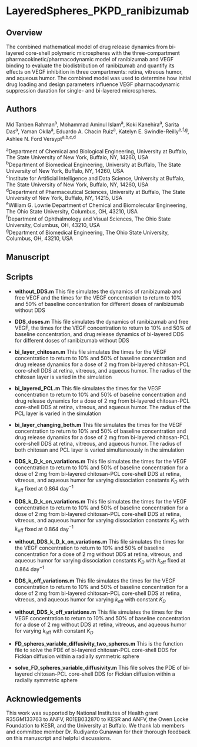 # LayeredSpheres_PKPD_ranibizumab

## Overview
The combined mathematical model of drug release dynamics from bi-layered core-shell polymeric microspheres with the three-compartment pharmacokinetic/pharmacodynamic model of ranibizumab and VEGF binding to evaluate the biodistribution of ranibizumab and quantify its effects on VEGF inhibition in three compartments: retina, vitreous humor, and aqueous humor. The combined model was used to determine how initial drug loading and design parameters influence VEGF pharmacodynamic suppression duration for single- and bi-layered microspheres. 
## Authors
Md Tanben Rahman<sup>a</sup>, Mohammad Aminul Islam<sup>a</sup>, Koki Kanehira<sup>a</sup>, Sarita Das<sup>a</sup>, Yaman Oklla<sup>a</sup>,
Eduardo A. Chacin Ruiz<sup>a</sup>, Katelyn E. Swindle-Reilly<sup>e,f,g</sup>, Ashlee N. Ford Versypt<sup>a,b,c,d</sup><br/>

<sup>a</sup>Department of Chemical and Biological Engineering, University at Buffalo, The State University of New York, Buffalo, NY, 14260, USA<br/>
<sup>b</sup>Department of Biomedical Engineering, University at Buffalo, The State University of New York, Buffalo, NY, 14260, USA<br/>
<sup>c</sup>Institute for Artificial Intelligence and Data Science, University at Buffalo, The State University of New York, Buffalo, NY, 14260, USA<br/>
<sup>d</sup>Department of Pharmaceutical Sciences, University at Buffalo, The State University of New York, Buffalo, NY, 14215, USA<br/>
<sup>e</sup>William G. Lowrie Department of Chemical and Biomolecular Engineering, The Ohio State University, Columbus, OH, 43210, USA<br/>
<sup>f</sup>Department of Ophthalmology and Visual Sciences, The Ohio State University, Columbus, OH, 43210, USA<br/>
<sup>g</sup>Department of Biomedical Engineering, The Ohio State University, Columbus, OH, 43210, USA<br/>

## Manuscript

## Scripts

* **without_DDS.m** This file simulates the dynamics of ranibizumab and free VEGF and the times for the VEGF concentration to return to 10% and 50% of baseline concentration for different doses of ranibizumab without DDS

* **DDS_doses.m** This file simulates the dynamics of ranibizumab and free VEGF, the times for the VEGF concentration to return to 10% and 50% of baseline concentration, and drug release dynamics of bi-layered DDS for different doses of ranibizumab without DDS

* **bi_layer_chitosan.m** This file simulates the times for the VEGF concentration to return to 10% and 50% of baseline concentration and drug release dynamics for a dose of 2 mg from bi-layered chitosan-PCL core-shell DDS at retina, vitreous, and aqueous humor. The radius of the chitosan layer is varied in the simulation

* **bi_layered_PCL.m** This file simulates the times for the VEGF concentration to return to 10% and 50% of baseline concentration and drug release dynamics for a dose of 2 mg from bi-layered chitosan-PCL core-shell DDS at retina, vitreous, and aqueous humor. The radius of the PCL layer is varied in the simulation

* **bi_layer_changing_both.m** This file simulates the times for the VEGF concentration to return to 10% and 50% of baseline concentration and drug release dynamics for a dose of 2 mg from bi-layered chitosan-PCL core-shell DDS at retina, vitreous, and aqueous humor. The radius of both chitosan and PCL layer is varied simultaneously in the simulation

* **DDS_k_D_k_on_variations.m** This file simulates the times for the VEGF concentration to return to 10% and 50% of baseline concentration for a dose of 2 mg from bi-layered chitosan-PCL core-shell DDS at retina, vitreous, and aqueous humor for varying dissociation constants $K_{D}$ with $k_{\text{off}}$ fixed at 0.864 day$^{-1}$

* **DDS_k_D_k_on_variations.m** This file simulates the times for the VEGF concentration to return to 10% and 50% of baseline concentration for a dose of 2 mg from bi-layered chitosan-PCL core-shell DDS at retina, vitreous, and aqueous humor for varying dissociation constants $K_{D}$ with $k_{\text{off}}$ fixed at 0.864 day$^{-1}$

* **without_DDS_k_D_k_on_variations.m** This file simulates the times for the VEGF concentration to return to 10% and 50% of baseline concentration for a dose of 2 mg without DDS at retina, vitreous, and aqueous humor for varying dissociation constants $K_{D}$ with $k_{\text{off}}$ fixed at 0.864 day$^{-1}$

* **DDS_k_off_variations.m** This file simulates the times for the VEGF concentration to return to 10% and 50% of baseline concentration for a dose of 2 mg from bi-layered chitosan-PCL core-shell DDS at retina, vitreous, and aqueous humor for varying $k_{\text{off}}$ with constant $K_{D}$

* **without_DDS_k_off_variations.m** This file simulates the times for the VEGF concentration to return to 10% and 50% of baseline concentration for a dose of 2 mg without DDS at retina, vitreous, and aqueous humor for varying $k_{\text{off}}$ with constant $K_{D}$

* **FD_spheres_variable_diffusivity_two_spheres.m** This is the function file to solve the PDE of bi-layered chitosan-PCL core-shell DDS for Fickian diffusion within a radially symmetric sphere

* **solve_FD_spheres_variable_diffusivity.m** This file solves the PDE of bi-layered chitosan-PCL core-shell DDS for Fickian diffusion within a radially symmetric sphere

## Acknowledgements
This work was supported by National Institutes of Health grant R35GM133763 to ANFV, R01EB032870 to KESR and ANFV, the Owen Locke Foundation to KESR, and the University at Buffalo. We thank lab members and committee member Dr. Rudiyanto Gunawan for their thorough feedback on this manuscript and helpful discussions.
